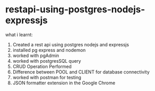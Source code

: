 # restapi-using-postgres-nodejs-expressjs


what i learnt:
1) Created a rest api using postgres nodejs and expressjs
2) installed pg express and nodemon
3) worked with pgAdmin
4) worked with postgresSQL query
5) CRUD Operation Performed
6) Difference between POOL and CLIENT for database connectivity
7) worked with postman for testing
8) JSON formatter extension in the Google Chrome
